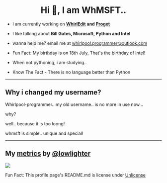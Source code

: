 <h1 align="center">Hi 👋, I am WhMSFT..</h1>

<a href="mailto:whirlpool.programmer@outlook.com"><i class='fas fa-envelope-open'></i></a>
<a href="http://www.github.com/Whirlpool-programmer"><i class='fab fa-github'></i></a>
<a href="http://www.pypi.org/user/Whirlpool-programmer"><i class='fab fa-python'></i></a>
<a href="https://stackoverflow.com/users/14917676/whirlpool-programmer"><i class='fab fa-stack-overflow'></i></a>
<a href="https://www.youtube.com/channel/UC1YNNUkVk5hnzw4f5usKd8Q"><i class="fab fa-youtube"></i></a>

- I am currently working on **[WhirlEdit](https://github.com/whirlpool-programmer/whirledit) and [Proget](http://pypi.org/projects/proget)**

- I like talking about **Bill Gates, Microsoft, Python and Intel**

- wanna help me? email me at whirlpool.programmer@outlook.com

- Fun Fact: My birthday is on 18th July, That's the birthday of Intel!

- When not pythoning, i am studying..

- Know The Fact - There is no language better than Python

<hr>

## Why i changed my username?

Whirlpool-programmer.. my old username..
is no more in use now...

why?

well.. because it is too loong!

whmsft is simple.. unique and special!

<hr>

## My [metrics](metrics.lecoq.io) by [@lowlighter](https://github.com/lowlighter/)

<a href="https://metrics.lecoq.io/Whmsft?base.metadata=0&isocalendar=1&languages=1&achievements=1&lines=1&isocalendar.duration=half-year&languages.limit=8&languages.sections=most-used&languages.colors=github&languages.threshold=0%25&languages.indepth=false&languages.categories=markup%2C%20programming&languages.recent.categories=programming&languages.recent.load=300&languages.recent.days=121&achievements.threshold=C&achievements.secrets=true&achievements.display=detailed&achievements.limit=0&config.timezone=UK%2FLondon"><img src="https://metrics.lecoq.io/Whmsft?base.metadata=0&isocalendar=1&languages=1&achievements=1&lines=1&isocalendar.duration=half-year&languages.limit=8&languages.sections=most-used&languages.colors=github&languages.threshold=0%25&languages.indepth=false&languages.categories=markup%2C%20programming&languages.recent.categories=programming&languages.recent.load=300&languages.recent.days=121&achievements.threshold=C&achievements.secrets=true&achievements.display=detailed&achievements.limit=0&config.timezone=UK%2FLondon"></a>


Fun Fact:
This profile page's README.md is license under [Unlicense](unlicense.org)
